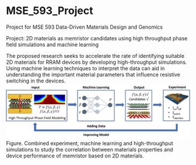 # MSE_593_Project
Project for MSE 593 Data-Driven Materials Design and Genomics

Project: 2D materials as memristor candidates using high throughput phase field simulations and machine learning

The proposed research seeks to accelerate the rate of identifying suitable 2D materials for RRAM devices by developing high-throughput simulations. Using machine learning techniques to interpret the data can aid in understanding the important material parameters that influence resistive switching in the devices.
![](images/schematic.png)
Figure. Combined experiment, machine learning and high-throughput simulations to study the correlation between materials properties and device performance of memristor based on 2D materials.

